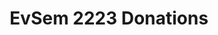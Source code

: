 ---
title: EvSem 2223 Donations
redirect_to: https://docs.google.com/forms/d/e/1FAIpQLSd6QTAZqb5MNwleoLmgvVm667KnXz7hlo6dwy5p08nszd9TsQ/viewform?usp=sf_link
redirect_from: 
  - /EvSem2223Donations
  - /evsem2223donations
---